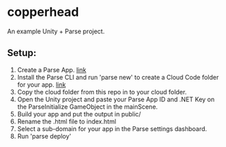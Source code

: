 copperhead
==========

An example Unity + Parse project.

## Setup:

1. Create a Parse App. [link](https://parse.com/apps/new)
2. Install the Parse CLI and run 'parse new' to create a Cloud Code folder for your app. [link](https://parse.com/docs/cloud_code_guide#started)
3. Copy the cloud folder from this repo in to your cloud folder.
4. Open the Unity project and paste your Parse App ID and .NET Key on the ParseInitialize GameObject in the mainScene.
5. Build your app and put the output in public/
6. Rename the .html file to index.html
7. Select a sub-domain for your app in the Parse settings dashboard. 
8. Run 'parse deploy' 



